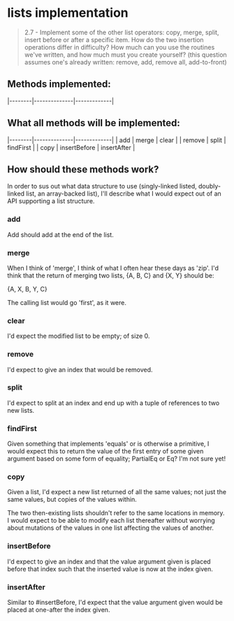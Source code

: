 # lists implementation
> 2.7 - Implement some of the other list operators: copy, merge, split, insert before or after a specific item. How do the two insertion operations differ in difficulty? How much can you use the routines we've written, and how much must you create yourself? (this question assumes one's already written: remove, add, remove all, add-to-front)

## Methods implemented:
|--------|--------------|-------------|

## What all methods will be implemented:
|--------|--------------|-------------|
| add    | merge        | clear       |
| remove | split        | findFirst   |
| copy   | insertBefore | insertAfter |

## How should these methods work?
In order to sus out what data structure to use (singly-linked listed,
doubly-linked list, an array-backed list), I'll describe what I would
expect out of an API supporting a list structure.

### add
Add should add at the end of the list.

### merge
When I think of 'merge', I think of what I often hear these days as 'zip'. I'd think that the return of merging two lists, {A, B, C} and {X, Y} should be:

{A, X, B, Y, C}

The calling list would go 'first', as it were.

### clear
I'd expect the modified list to be empty; of size 0. 

### remove
I'd expect to give an index that would be removed.

### split
I'd expect to split at an index and end up with a tuple of references
to two new lists.

### findFirst
Given something that implements 'equals' or is otherwise a primitive, I would expect this to return the value of the first entry of some given argument based on some form of equality; PartialEq or Eq? I'm not sure yet!

### copy
Given a list, I'd expect a new list returned of all the same values; not just the same values, but copies of the values within.

The two then-existing lists shouldn't refer to the same locations in memory. I would expect to be able to modify each list thereafter without worrying about mutations of the values in one list affecting the values of another.

### insertBefore
I'd expect to give an index and that the value argument given is placed before that index such that the inserted value is now at the index given.

### insertAfter
Similar to #insertBefore, I'd expect that the value argument given would be placed at one-after the index given.
